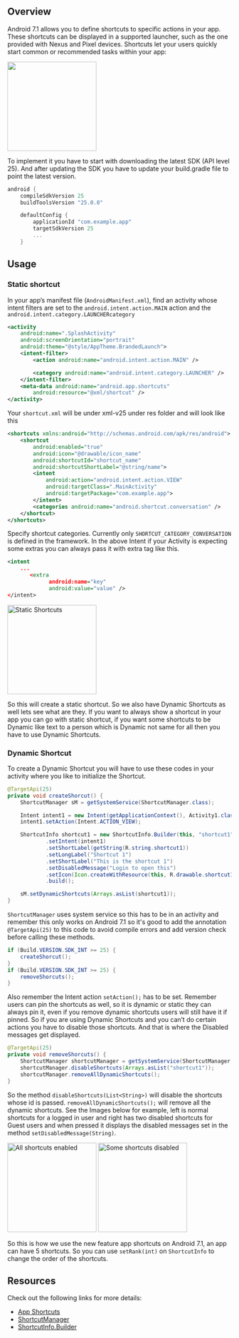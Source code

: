 ## Overview

Android 7.1 allows you to define shortcuts to specific actions in your app. These shortcuts can be displayed in a supported launcher, such as the one provided with Nexus and Pixel devices. Shortcuts let your users quickly start common or recommended tasks within your app:

<img src="http://i.imgur.com/GRhy6Cx.png" width="200" />

To implement it you have to start with downloading the latest SDK (API level 25). And after updating the SDK you have to update your build.gradle file to point the latest version.

```gradle
android {
    compileSdkVersion 25
    buildToolsVersion "25.0.0"

    defaultConfig {
        applicationId "com.example.app"
        targetSdkVersion 25
        ...
    }
```

## Usage

### Static shortcut

In your app’s manifest file (`AndroidManifest.xml`), find an activity whose intent filters are set to the `android.intent.action.MAIN` action and the `android.intent.category.LAUNCHERcategory`

```xml
<activity
    android:name=".SplashActivity"
    android:screenOrientation="portrait"
    android:theme="@style/AppTheme.BrandedLaunch">
    <intent-filter>
        <action android:name="android.intent.action.MAIN" />

        <category android:name="android.intent.category.LAUNCHER" />
    </intent-filter>
    <meta-data android:name="android.app.shortcuts"
        android:resource="@xml/shortcut" />
</activity>
```

Your `shortcut.xml` will be under xml-v25 under res folder and will look like this
```xml
<shortcuts xmlns:android="http://schemas.android.com/apk/res/android">
    <shortcut
        android:enabled="true"
        android:icon="@drawable/icon_name"
        android:shortcutId="shortcut_name"
        android:shortcutShortLabel="@string/name">
        <intent
            android:action="android.intent.action.VIEW"
            android:targetClass=".MainActivity"
            android:targetPackage="com.example.app">
        </intent>
        <categories android:name="android.shortcut.conversation" />
    </shortcut>
</shortcuts>
```
Specify shortcut categories. Currently only `SHORTCUT_CATEGORY_CONVERSATION` is defined in the framework.
In the above Intent if your Activity is expecting some extras you can always pass it with extra tag like this.
```xml
<intent
    ...
       <extra
             android:name="key"
             android:value="value" />
</intent>
```

<img src="https://i.imgur.com/CZYtNT2.jpg" alt="Static Shortcuts" width="200" />

So this will create a static shortcut. So we also have Dynamic Shortcuts as well lets see what are they. If you want to always show a shortcut in your app you can go with static shortcut, if you want some shortcuts to be Dynamic like text to a person which is Dynamic not same for all then you have to use Dynamic Shortcuts.

### Dynamic Shortcut

To create a Dynamic Shortcut you will have to use these codes in your activity where you like to initialize the Shortcut.

```java
@TargetApi(25)
private void createShorcut() {
    ShortcutManager sM = getSystemService(ShortcutManager.class);

    Intent intent1 = new Intent(getApplicationContext(), Activity1.class);
    intent1.setAction(Intent.ACTION_VIEW);

    ShortcutInfo shortcut1 = new ShortcutInfo.Builder(this, "shortcut1")
            .setIntent(intent1)
            .setShortLabel(getString(R.string.shortcut1))
            .setLongLabel("Shortcut 1")
            .setShortLabel("This is the shortcut 1")
            .setDisabledMessage("Login to open this")
            .setIcon(Icon.createWithResource(this, R.drawable.shortcut1))
            .build();

    sM.setDynamicShortcuts(Arrays.asList(shortcut1));
}
```

`ShortcutManager` uses system service so this has to be in an activity and remember this only works on Android 7.1 so it's good to add the annotation `@TargetApi(25)` to this code to avoid compile errors and add version check before calling these methods.

```java
if (Build.VERSION.SDK_INT >= 25) {
    createShorcut();
}
if (Build.VERSION.SDK_INT >= 25) {
    removeShorcuts();
}
```

Also remember the Intent action `setAction();` has to be set.
Remember users can pin the shortcuts as well, so it is dynamic or static they can always pin it, even if you remove dynamic shortcuts users will still have it if pinned. So if you are using Dynamic Shortcuts and you can’t do certain actions you have to disable those shortcuts. And that is where the Disabled messages get displayed.

```java
@TargetApi(25)
private void removeShorcuts() {
    ShortcutManager shortcutManager = getSystemService(ShortcutManager.class);
    shortcutManager.disableShortcuts(Arrays.asList("shortcut1"));
    shortcutManager.removeAllDynamicShortcuts();
}
```
So the method `disableShortcuts(List<String>)` will disable the shortcuts whose id is passed. `removeAllDynamicShortcuts();` will remove all the dynamic shortcuts.
See the Images below for example, left is normal shortcuts for a logged in user and right has two disabled shortcuts for Guest users and when pressed it displays the disabled messages set in the method `setDisabledMessage(String)`.

<img src="https://i.imgur.com/5VTj7RS.jpg" alt="All shortcuts enabled" width="200" /> <img src="https://i.imgur.com/OGC9eYk.jpg" alt="Some shortcuts disabled" width="200" />

So this is how we use the new feature app shortcuts on Android 7.1, an app can have 5 shortcuts. So you can use `setRank(int)` on `ShortcutInfo` to change the order of the shortcuts.

## Resources

Check out the following links for more details:

 * [App Shortcuts](https://developer.android.com/preview/shortcuts.html)
 * [ShortcutManager](https://developer.android.com/reference/android/content/pm/ShortcutManager.html)
 * [ShortcutInfo.Builder](https://developer.android.com/reference/android/content/pm/ShortcutInfo.Builder.html)